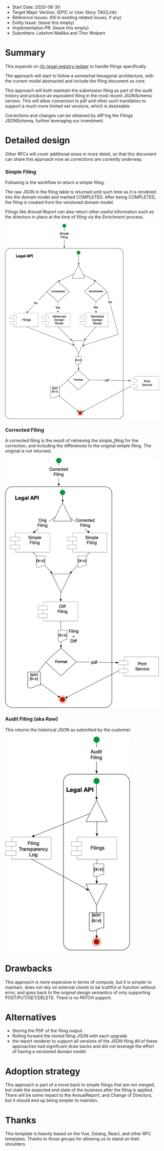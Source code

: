 - Start Date: 2020-08-30
- Target Major Version: (EPIC or User Story TAG|Link)
- Reference Issues: (fill in existing related issues, if any)
- Entity Issue: (leave this empty)
- Implementation PR: (leave this empty)
- Submitters: Lekshmi Mallika and Thor Wolpert

# Summary

This expands on [rfc-legal-registry-ledger](rfc-legal-registry-ledger.md) to handle filings specifically.

The approach will start to follow a somewhat hexagonal architecture, with the current model abstracted and include the filing document as core.

This approach will both maintain the submission filing as part of the audit history and produce an equivalent filing in the most recent JSONSchema version. This will allow conversion to pdf and other such translation to support a much more limited set versions, which is desireable.

Corrections and changes can be obtained by diff'ing the Filings JSONSchema, further leveraging our investment.

# Detailed design

Other RFCs will cover additional areas in more detail, so that this document can share this approach now as corrections are currently underway.

### Simple Filing

Following is the workflow to return a simple filing.

The raw JSON in the filing table is returned until such time as it is rendered into the domain model and marked COMPLETED. After being COMPLETED, the filing is created from the versioned domain model.

Filings like _Annual Report_ can also return other useful information such as the directors in place at the time of filing via the _Enrichment_ process.

![Simple Filing image](rfc-filing-management/simple.png)

### Corrected Filing

A corrected filing is the result of retrieving the _simple_filing_ for the correction, and including the differences to the original simple filing.
The original is not returned.

![Corrected Filing image](rfc-filing-management/correction.png)

### Audit Filing (aka Raw)

This returns the historical JSON as submitted by the customer.

![Audit Filing image](rfc-filing-management/audit.png)

# Drawbacks

This approach is more expensive in terms of compute, but it is simpler to maintain, does not rely on external clients to be truthful or function without error, and goes back to the original design semantics of only supporting POST/PUT/GET/DELETE. There is no PATCH support.

# Alternatives

- Storing the PDF of the filing output.
- Rolling forward the stored filing JSON with each upgrade
- the report renderer to support all versions of the JSON filing
  All of these approaches had significant draw backs and did not leverage the effort of having a versioned domain model.

# Adoption strategy

This approach is part of a move back to simple filings that are not merged, but state the expected end state of the business after the filing is applied.
There will be some impact to the AnnualReport, and Change of Directors, but it should end up being simpler to maintain.

# Thanks

This template is heavily based on the Vue, Golang, React, and other RFC templates. Thanks to those groups for allowing us to stand on their shoulders.
